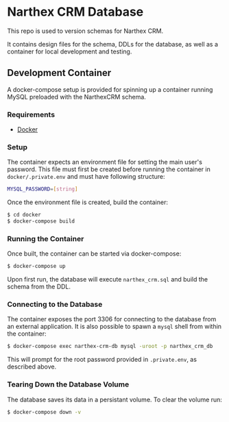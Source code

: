 # Narthex CRM Database

This repo is used to version schemas for Narthex CRM. 

It contains design files for the schema, DDLs for the database, as well as a container for local development and testing.

## Development Container

A docker-compose setup is provided for spinning up a container running MySQL preloaded with the NarthexCRM schema.

### Requirements
- [Docker](https://docs.docker.com/get-docker/)

### Setup
The container expects an environment file for setting the main user's password. This file must first be created before running the container in `docker/.private.env` and must have following structure:

```bash
MYSQL_PASSWORD=[string]
```

Once the environment file is created, build the container:

```bash
$ cd docker
$ docker-compose build
```


### Running the Container
Once built, the container can be started via docker-compose:
```bash
$ docker-compose up
```
Upon first run, the database will execute `narthex_crm.sql` and build the schema from the DDL.

### Connecting to the Database
The container exposes the port 3306 for connecting to the database from an external application. It is also possible to spawn a `mysql` shell from within the container:
```bash
$ docker-compose exec narthex-crm-db mysql -uroot -p narthex_crm_db
```
This will prompt for the root password provided in `.private.env`, as described above.

### Tearing Down the Database Volume
The database saves its data in a persistant volume. To clear the volume run:
```bash
$ docker-compose down -v
```